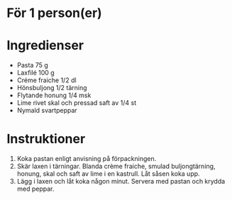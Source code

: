 # För 1 person(er)
# Ingredienser
- Pasta 75 g
- Laxfilé 100 g
- Créme fraiche 1/2 dl
- Hönsbuljong 1/2 tärning
- Flytande honung 1/4 msk
- Lime rivet skal och pressad saft av 1/4 st
- Nymald svartpeppar
# Instruktioner
1. Koka pastan enligt anvisning på förpackningen.
2. Skär laxen i tärningar. Blanda crème fraiche, smulad buljongtärning, honung, skal och saft av lime i en kastrull. Låt såsen koka upp.
3. Lägg i laxen och låt koka någon minut. Servera med pastan och krydda med peppar.